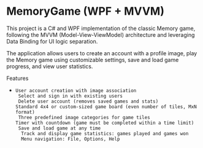 # MemoryGame (WPF + MVVM)
This project is a C# and WPF implementation of the classic Memory game, following the MVVM (Model-View-ViewModel) architecture and leveraging Data Binding for UI logic separation.

The application allows users to create an account with a profile image, play the Memory game using customizable settings, save and load game progress, and view user statistics.

Features
-     User account creation with image association
       Select and sign in with existing users
       Delete user account (removes saved games and stats)
      Standard 4x4 or custom-sized game board (even number of tiles, MxN format)
       Three predefined image categories for game tiles
      Timer with countdown (game must be completed within a time limit)
       Save and load game at any time
        Track and display game statistics: games played and games won
        Menu navigation: File, Options, Help
